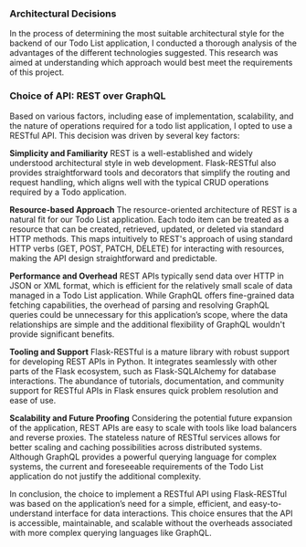 ### Architectural Decisions

In the process of determining the most suitable architectural style for the backend of our Todo List application, I conducted a thorough analysis of the advantages of the different technologies suggested. This research was aimed at understanding which approach would best meet the requirements of this project. 


### Choice of API: REST over GraphQL

Based on various factors, including ease of implementation, scalability, and the nature of operations required for a todo list application, I opted to use a RESTful API. This decision was driven by several key factors:

**Simplicity and Familiarity**
    REST is a well-established and widely understood architectural style in web development. Flask-RESTful also provides straightforward tools and decorators that simplify the routing and request handling, which aligns well with the typical CRUD operations required by a Todo application.

**Resource-based Approach**
    The resource-oriented architecture of REST is a natural fit for our Todo List application. Each todo item can be treated as a resource that can be created, retrieved, updated, or deleted via standard HTTP methods. This maps intuitively to REST's approach of using standard HTTP verbs (GET, POST, PATCH, DELETE) for interacting with resources, making the API design straightforward and predictable.

**Performance and Overhead**
    REST APIs typically send data over HTTP in JSON or XML format, which is efficient for the relatively small scale of data managed in a Todo List application. While GraphQL offers fine-grained data fetching capabilities, the overhead of parsing and resolving GraphQL queries could be unnecessary for this application’s scope, where the data relationships are simple and the additional flexibility of GraphQL wouldn't provide significant benefits.

**Tooling and Support**
    Flask-RESTful is a mature library with robust support for developing REST APIs in Python. It integrates seamlessly with other parts of the Flask ecosystem, such as Flask-SQLAlchemy for database interactions. The abundance of tutorials, documentation, and community support for RESTful APIs in Flask ensures quick problem resolution and ease of use.

**Scalability and Future Proofing**
    Considering the potential future expansion of the application, REST APIs are easy to scale with tools like load balancers and reverse proxies. The stateless nature of RESTful services allows for better scaling and caching possibilities across distributed systems. Although GraphQL provides a powerful querying language for complex systems, the current and foreseeable requirements of the Todo List application do not justify the additional complexity.


In conclusion, the choice to implement a RESTful API using Flask-RESTful was based on the application’s need for a simple, efficient, and easy-to-understand interface for data interactions. This choice ensures that the API is accessible, maintainable, and scalable without the overheads associated with more complex querying languages like GraphQL.    
